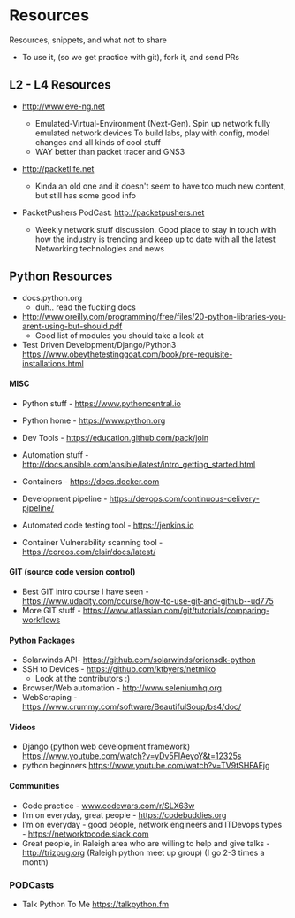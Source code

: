 # Resources
Resources, snippets, and what not to share

* To use it, (so we get practice with git), fork it, and send PRs

## L2 - L4 Resources
* http://www.eve-ng.net
  * Emulated-Virtual-Environment (Next-Gen). Spin up network fully emulated network devices
  To build labs, play with config, model changes and all kinds of cool stuff
  * WAY better than packet tracer and GNS3
  
* http://packetlife.net
  * Kinda an old one and it doesn't seem to have too much new content, but still has some good info
  
* PacketPushers PodCast: http://packetpushers.net
  * Weekly network stuff discussion. Good place to stay in touch with how the industry is trending and keep up to date with all the latest Networking technologies and news
  
## Python Resources
* docs.python.org
  * duh.. read the fucking docs
* http://www.oreilly.com/programming/free/files/20-python-libraries-you-arent-using-but-should.pdf
  * Good list of modules you should take a look at
* Test Driven Development/Django/Python3
https://www.obeythetestinggoat.com/book/pre-requisite-installations.html

#### MISC
* Python stuff - https://www.pythoncentral.io
* Python home - https://www.python.org

* Dev Tools - https://education.github.com/pack/join

* Automation stuff - http://docs.ansible.com/ansible/latest/intro_getting_started.html
* Containers - https://docs.docker.com
* Development pipeline - https://devops.com/continuous-delivery-pipeline/
* Automated code testing tool - https://jenkins.io
* Container Vulnerability scanning tool - https://coreos.com/clair/docs/latest/

#### GIT (source code version control)
* Best GIT intro course I have seen - https://www.udacity.com/course/how-to-use-git-and-github--ud775
* More GIT stuff - https://www.atlassian.com/git/tutorials/comparing-workflows

#### Python Packages
* Solarwinds API- https://github.com/solarwinds/orionsdk-python
* SSH to Devices - https://github.com/ktbyers/netmiko
  * Look at the contributors :) 
* Browser/Web automation - http://www.seleniumhq.org
* WebScraping - https://www.crummy.com/software/BeautifulSoup/bs4/doc/

#### Videos
* Django (python web development framework) https://www.youtube.com/watch?v=yDv5FIAeyoY&t=12325s
* python beginners https://www.youtube.com/watch?v=TV9tSHFAFjg


#### Communities
* Code practice - www.codewars.com/r/SLX63w
* I’m on everyday, great people - https://codebuddies.org
* I’m on everyday - good people, network engineers and ITDevops types - https://networktocode.slack.com
* Great people, in Raleigh area who are willing to help and give talks - http://trizpug.org (Raleigh python meet up group) (I go 2-3 times a month)


### PODCasts
* Talk Python To Me https://talkpython.fm
